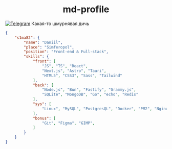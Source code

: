 
<h1 align="center">
<span class="text-dark-blue">md-</span>profile
</h1>

<a href = "https://t.me/s1ma_tg">![Telegram](https://img.shields.io/badge/Telegram-2CA5E0?style=for-the-badge&logo=telegram&logoColor=white)</a>
Какая-то шмурнявая дичь

```json
{
    "s1ma82": {
        "name": "Daniil",
        "place": "Simferopol",
        "position": "Front-end & Full-stack",
        "skills": {
            "front": [
                "JS", "TS", "React", 
                "Next.js", "Astro", "Tauri", 
                "HTML5", "CSS3", "Sass", "Tailwind"
            ],
            "back": [
                "Node.js", "Bun", "Fastify", "Grammy.js", 
                "SQLite", "MongoDB", "Go", "echo", "Redis"
            ],
            "sys": [
                "Linux", "MySQL", "PostgresQL", "Docker", "PM2", "Nginx"
            ],
            "bonus": [
                "Git", "Figma", "GIMP",
            ]
        }
    }
}
```
